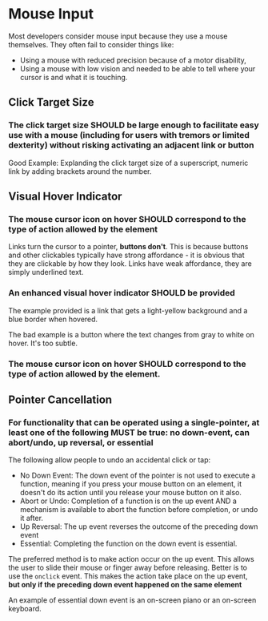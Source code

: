 # Mouse Input

Most developers consider mouse input because they use a mouse themselves. They often fail to consider things like:
- Using a mouse with reduced precision because of a motor disability,
- Using a mouse with low vision and needed to be able to tell where your cursor is and what it is touching.

## Click Target Size

### The click target size SHOULD be large enough to facilitate easy use with a mouse (including for users with tremors or limited dexterity) without risking activating an adjacent link or button

Good Example: Explanding the click target size of a superscript, numeric link by adding brackets around the number. 

## Visual Hover Indicator

### The mouse cursor icon on hover SHOULD correspond to the type of action allowed by the element

Links turn the cursor to a pointer, **buttons don't**. This is because buttons and other clickables typically have strong affordance - it is obvious that they are clickable by how they look. Links have weak affordance, they are simply underlined text.

### An enhanced visual hover indicator SHOULD be provided

The example provided is a link that gets a light-yellow background and a blue border when hovered.

The bad example is a button where the text changes from gray to white on hover. It's too subtle.

### The mouse cursor icon on hover SHOULD correspond to the type of action allowed by the element.

## Pointer Cancellation

### For functionality that can be operated using a single-pointer, at least one of the following MUST be true: no down-event, can abort/undo, up reversal, or essential

The following allow people to undo an accidental click or tap:

- No Down Event: The down event of the pointer is not used to execute a function, meaning if you press your mouse button on an element, it doesn't do its action until you release your mouse button on it also.
- Abort or Undo: Completion of a function is on the up event AND a mechanism is available to abort the function before completion, or undo it after.
- Up Reversal: The up event reverses the outcome of the preceding down event
- Essential: Completing the function on the down event is essential.

The preferred method is to make action occur on the up event. This allows the user to slide their mouse or finger away before releasing. Better is to use the `onclick` event. This makes the action take place on the up event, **but only if the preceding down event happened on the same element**

An example of essential down event is an on-screen piano or an on-screen keyboard.
